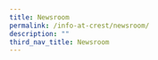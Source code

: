 ```yaml
---
title: Newsroom
permalink: /info-at-crest/newsroom/
description: ""
third_nav_title: Newsroom
---
```

